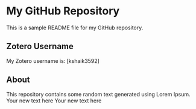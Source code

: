 # My GitHub Repository

This is a sample README file for my GitHub repository.

## Zotero Username

My Zotero username is: [kshaik3592]

## About

This repository contains some random text generated using Lorem Ipsum.
Y o u r   n e w   t e x t   h e r e  
 Y o u r   n e w   t e x t   h e r e  
 
